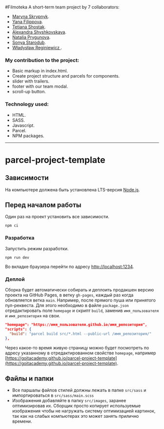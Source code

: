 #Filmoteka
A short-term team project by 7 collaborators:

- [Maryna Skrypnyk](https://github.com/Maryna-Skrypnyk).
- [Yana Filippova](https://github.com/Yana-Filippova).
- [Tetiana Shostak](https://github.com/Tetiana1386).
- [Alexandra Shyshkovskaya](https://github.com/Alexandra-Shyshkovskaya).
- [Natalia Prygunova](https://github.com/pryhunova).
- [Sonya Starodub](https://github.com/sonya287).
- [Władysław Reginiewicz ](https://github.com/Trevoule).

### My contribution to the project:
- Basic markup in index.html.
- Create project structure and parcels for components.
- slider with trailers.
- footer with our team modal.
- scroll-up button.

### Technology used:
- HTML.
- SASS.
- Javascript.
- Parcel.
- NPM packages.

-------------------------------------------------------------------------------------------------------

# parcel-project-template

## Зависимости

На компьютере должена быть установлена LTS-версия [Node.js](https://nodejs.org/en/).

## Перед началом работы

Один раз на проект установить все зависимости.

```shell
npm ci
```

### Разработка

Запустить режим разработки.

```shell
npm run dev
```

Во вкладке браузера перейти по адресу [http://localhost:1234](http://localhost:1234).

### Деплой

Сборка будет автоматически собирать и деплоить продакшен версию проекта на GitHub Pages, в ветку
`gh-pages`, каждый раз когда обновляется ветка `main`. Например, после прямого пуша или принятого
пул-реквеста. Для этого необходимо в файле `package.json` отредактировать поле `homepage` и скрипт
`build`, заменив `имя_пользователя` и `имя_репозитория` на свои.

```json
"homepage": "https://имя_пользователя.github.io/имя_репозитория",
"scripts": {
  "build": "parcel build src/*.html --public-url /имя_репозитория/"
},
```

Через какое-то время живую страницу можно будет посмотреть по адресу указанному в отредактированном
свойстве `homepage`, например
[https://goitacademy.github.io/parcel-project-template](https://goitacademy.github.io/parcel-project-template).

## Файлы и папки

- Все паршалы файлов стилей должны лежать в папке `src/sass` и импортироваться в
  `src/sass/main.scss`
- Изображения добавляйте в папку `src/images`, заранее оптимизировав их. Сборщик просто копирует
  используемые изображения чтобы не нагружать систему оптимизацией картинок, так как на слабых
  компьютерах это может занять прилично времени.
